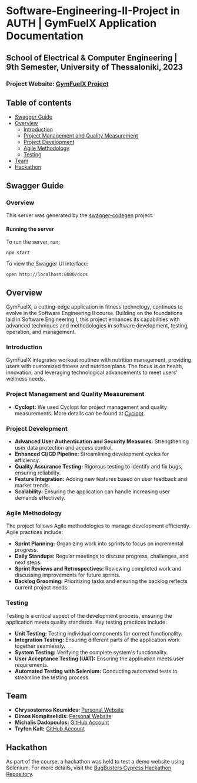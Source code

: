 # Software-Engineering-II-Project in AUTH | GymFuelX Application Documentation

## School of Electrical & Computer Engineering | 9th Semester, University of Thessaloniki, 2023


### Project Website: [GymFuelX Project](https://chryskoum.github.io/SE1-Project-GymFuelX/)


## Table of contents

- [Swagger Guide](#swagger-guide)
- [Overview](#overview)
    - [Introduction](#introduction)
    - [Project Management and Quality Measurement](#project-management-and-quality-measurement)
    - [Project Development](#project-development)
    - [Agile Methodology](#agile-methodology)
    - [Testing](#testing)
- [Team](#team)
- [Hackathon](#hackathon)

## Swagger Guide

### Overview
This server was generated by the [swagger-codegen](https://github.com/swagger-api/swagger-codegen) project.
#### Running the server
To run the server, run:

```
npm start
```

To view the Swagger UI interface:

```
open http://localhost:8080/docs
```

## Overview

GymFuelX, a cutting-edge application in fitness technology, continues to evolve in the Software Engineering II course. Building on the foundations laid in Software Engineering I, this project enhances its capabilities with advanced techniques and methodologies in software development, testing, operation, and management.
### Introduction

GymFuelX integrates workout routines with nutrition management, providing users with customized fitness and nutrition plans. The focus is on health, innovation, and leveraging technological advancements to meet users' wellness needs.

### Project Management and Quality Measurement

- **Cyclopt:** We used Cyclopt for project management and quality measurements. More details can be found at [Cyclopt](https://www.cyclopt.com/).

### Project Development

- **Advanced User Authentication and Security Measures:** Strengthening user data protection and access control.
- **Enhanced CI/CD Pipeline:** Streamlining development cycles for efficiency.
- **Quality Assurance Testing:** Rigorous testing to identify and fix bugs, ensuring reliability.
- **Feature Integration:** Adding new features based on user feedback and market trends.
- **Scalability:** Ensuring the application can handle increasing user demands effectively.

### Agile Methodology

The project follows Agile methodologies to manage development efficiently. Agile practices include:

- **Sprint Planning:** Organizing work into sprints to focus on incremental progress.
- **Daily Standups:** Regular meetings to discuss progress, challenges, and next steps.
- **Sprint Reviews and Retrospectives:** Reviewing completed work and discussing improvements for future sprints.
- **Backlog Grooming:** Prioritizing tasks and ensuring the backlog reflects current project needs.

### Testing

Testing is a critical aspect of the development process, ensuring the application meets quality standards. Key testing practices include:

- **Unit Testing:** Testing individual components for correct functionality.
- **Integration Testing:** Ensuring different parts of the application work together seamlessly.
- **System Testing:** Verifying the complete system's functionality.
- **User Acceptance Testing (UAT):** Ensuring the application meets user requirements.
- **Automated Testing with Selenium:** Conducting automated tests to streamline the testing process.

## Team

- **Chrysostomos Koumides:** [Personal Website](https://github.com/ChrysKoum/ChrysK)
- **Dimos Kompitselidis:** [Personal Website](https://komisd.github.io/Portfolio-Website/)
- **Michalis Dadopoulos:** [GitHub Account](https://github.com/MDadopoulos)
- **Tryfon Kalt:** [GitHub Account](https://github.com/tryfkalt)

## Hackathon

As part of the course, a hackathon was held to test a demo website using Selenium. For more details, visit the [BugBusters Cypress Hackathon Repository](https://github.com/ChrysKoum/BugBusters-Cypress-Hackathon).
